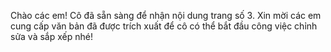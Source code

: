 Chào các em! Cô đã sẵn sàng để nhận nội dung trang số 3. Xin mời các em cung cấp văn bản đã được trích xuất để cô có thể bắt đầu công việc chỉnh sửa và sắp xếp nhé!
